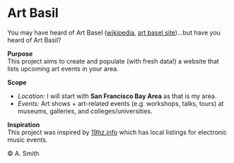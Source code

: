 # Art Basil
You may have heard of Art Basel ([wikipedia](https://en.wikipedia.org/wiki/Art_Basel), [art basel site](https://www.artbasel.com/?lang=en))...but have you heard of Art Basil?

**Purpose**  
This project aims to create and populate (with fresh data!) a website that lists upcoming art events in your area.

**Scope**  
- *Location:* I will start with **San Francisco Bay Area** as that is my area.
- *Events:* Art shows + art-related events (e.g. workshops, talks, tours) at museums, galleries, and colleges/universities.

**Inspiration**  
This project was inspired by [19hz.info](https://19hz.info/eventlisting_BayArea.php) which has local listings for electronic music events.

© A. Smith

